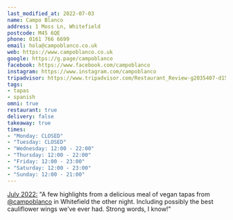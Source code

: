 ```yaml
---
last_modified_at: 2022-07-03
name: Campo Blanco
address: 1 Moss Ln, Whitefield
postcode: M45 6QE
phone: 0161 766 6699
email: hola@campoblanco.co.uk
web: https://www.campoblanco.co.uk
google: https://g.page/campoblanco
facebook: https://www.facebook.com/campoblanco
instagram: https://www.instagram.com/campoblanco
tripadvisor: https://www.tripadvisor.com/Restaurant_Review-g2035407-d15094548-Reviews-Campo_Blanco_Whitefield_s_Tapas_Bar-Whitefield_Bury_Greater_Manchester_England.html
tags:
- tapas
- spanish
omni: true
restaurant: true
delivery: false
takeaway: true
times:
- "Monday: CLOSED"
- "Tuesday: CLOSED"
- "Wednesday: 12:00 - 22:00"
- "Thursday: 12:00 - 22:00"
- "Friday: 12:00 - 23:00"
- "Saturday: 12:00 - 23:00"
- "Sunday: 12:00 - 21:00"
---
```


[July 2022:](https://www.instagram.com/p/Cfjb18HNXzO) "A few highlights from a delicious meal of vegan tapas from [@campoblanco](https://www.instagram.com/campoblanco) in Whitefield the other night. Including possibly the best cauliflower wings we’ve ever had. Strong words, I know!"
